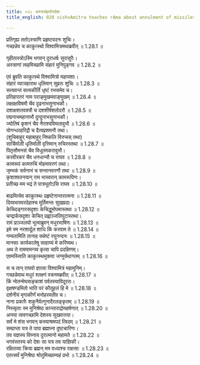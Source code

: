 ```yaml
---
title: ०२८ अस्त्रसंहारोपदेशः
title_english: 028 vishvAmitra teaches rAma about annulment of missiles

---
```



प्रतिगृह्य ततोऽस्त्राणि प्रहृष्टवदनः शुचिः।  
गच्छन्नेव च काकुत्स्थो विश्वामित्रमथाब्रवीत् ॥ 1.28.1 ॥   

गृहीतास्त्रोऽस्मि भगवन् दुराधर्षः सुरासुरैः।  
अस्त्राणां त्वहमिच्छामि संहारं मुनिपुङ्गव ॥ 1.28.2 ॥   

एवं ब्रुवति काकुत्स्थे विश्वामित्रो महायशाः।  
संहारं व्याजहाराथ धृतिमान् सुव्रतः शुचिः ॥ 1.28.3 ॥   
सत्यवन्तं सत्यकीर्तिं धृष्टं रभसमेव च।  
प्रतिहारतरं नाम पराङ्मुखमवाङ्मुखम् ॥ 1.28.4 ॥   
लक्षाक्षविषमौ चैव दृढनाभसुनाभकौ।  
दशाक्षशतवक्त्रौ च दशशीर्षशतोदरौ ॥ 1.28.5 ॥   
पद्मनाभमहानाभौ दुन्दुनाभसुनाभकौ।  
ज्योतिषं कृशनं चैव नैराश्यविमलावुभौ ॥ 1.28.6 ॥   
योगन्धरहरिद्रौ च दैत्यप्रशमनौ तथा।  
(शुचिबाहुर् महाबाहुर् निष्कलि विरुचस् तथा)  
सार्चिर्माली धृतिर्माली वृत्तिमान् रुचिरस्तथा ॥ 1.28.7 ॥   
पितृसौमनसं चैव विधूतमकरावुभौ।  
करवीरकरं चैव धनधान्यौ च राघव ॥ 1.28.8 ॥   
कामरूपं कामरुचिं मोहमावरणं तथा।  
जृम्भकं सर्वनाभं च सन्तानवरणौ तथा ॥ 1.28.9 ॥   
कृशाश्वतनयान् राम भास्वरान् कामरूपिणः।  
प्रतीच्छ मम भद्रं ते पात्रभूतोऽसि राघव ॥ 1.28.10 ॥   

बाढमित्येव काकुत्स्थः प्रहृष्टेनान्तरात्मना ॥ 1.28.11 ॥   
दिव्यभास्वरदेहाश्च मूर्तिमन्तः सुखप्रदाः।  
केचिदङ्गारसदृशाः केचिद्धूमोपमास्तथा ॥ 1.28.12 ॥   
चन्द्रार्कसदृशाः केचित् प्रह्वाञ्जलिपुटास्तथा।  
रामं प्राञ्जलयो भूत्वाब्रुवन् मधुरभाषिणः ॥ 1.28.13 ॥   
इमे स्म नरशार्दूल शाधि किं करवाम ते ॥ 1.28.14 ॥   
गम्यतामिति तानाह यथेष्टं रघुनन्दनः ॥ 1.28.15 ॥   
मानसाः कार्यकालेषु साहाय्यं मे करिष्यथ।  
अथ ते राममामन्त्र्य कृत्वा चापि प्रदक्षिणम्।  
एवमस्त्विति काकुत्स्थमुक्त्वा जग्मुर्यथागतम् ॥ 1.28.16 ॥   

स च तान् राघवो ज्ञात्वा विश्वामित्रं महामुनिम्।  
गच्छन्नेवाथ मधुरं श्लक्ष्णं वचनमब्रवीत् ॥ 1.28.17 ॥   
किं न्वेतन्मेघसङ्काशं पर्वतस्याविदूरतः।  
वृक्षषण्डमितो भाति परं कौतूहलं हि मे ॥ 1.28.18 ॥   
दर्शनीयं मृगाकीर्णं मनोहरमतीव च।  
नाना प्रकारैः शकुनैर्वल्गुनादैरलङ्कृतम् ॥ 1.28.19 ॥   
निस्सृताः स्म मुनिश्रेष्ठ कान्ताराद्रोमहर्षणात् ॥ 1.28.20 ॥   
अनया त्ववगच्छामि देशस्य सुखवत्तया।  
सर्वं मे शंस भगवन् कस्याश्रमपदं त्विदम् ॥ 1.28.21 ॥   
सम्प्राप्ता यत्र ते पापा ब्रह्मघ्ना दुष्टचारिणः।  
तव यज्ञस्य विघ्नाय दुरात्मानो महामते ॥ 1.28.22 ॥   
भगवंस्तस्य को देशः सा यत्र तव याज्ञिकी।  
रक्षितव्या क्रिया ब्रह्मन् मम वध्याश्च राक्षसाः ॥ 1.28.23 ॥   
एतत्सर्वं मुनिश्रेष्ठ श्रोतुमिच्छाम्यहं प्रभो ॥ 1.28.24 ॥   